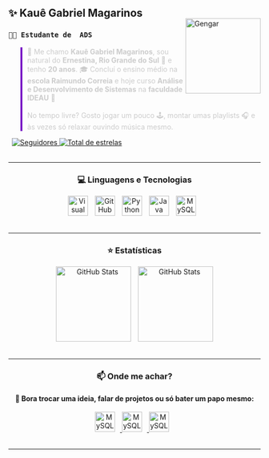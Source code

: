 ## ✨ Kauê Gabriel Magarinos

<div>
    <!-- GIF do Gengar no canto superior direito -->
    <div style = "float: right; margin-top: -25px;">
        <img 
            alt = "Gengar"
            height = "150" 
            align = "right"
            src = "https://i.pinimg.com/originals/4f/d0/c0/4fd0c049c173c9beb5a0101a84deb6f9.gif" 
        />
    </div>
    <!-- Sobre mim -->
    <h3><strong><code>🧑‍💻 Estudante de  ADS</code></strong></h3>
    <!--  -->
    <blockquote style = "border-left: 4px solid #7a1ac6; padding-left: 10px; color: #ccc;">
        👋 Me chamo <strong>Kauê Gabriel Magarinos</strong>, sou natural do <strong>Ernestina, Rio 
        Grande do Sul</strong> 🧉 e tenho <strong>20 anos</strong>. 🎓 Concluí o ensino médio na <strong>escola Raimundo Correia</strong> e hoje curso 
        <strong>Análise e Desenvolvimento de Sistemas</strong> na <strong>faculdade IDEAU</strong> 🧠
        <!--  -->
        <br><br>
        <!--  -->
        No tempo livre? Gosto jogar um pouco 🕹️, montar umas playlists 🎧 e às vezes só relaxar ouvindo música mesmo.
    </blockquote>
</div>

<!-- Contadores -->
<div style = "margin-top: 7px; margin-left: 7px;">
    <!-- Contador de Seguidores e Estrelas  -->
    <a href = "https://github.com/Kaue-14?tab=followers">
        <img 
            alt = "Seguidores" 
            title = "Me siga no GitHub"
            src = "https://custom-icon-badges.demolab.com/github/followers/Kaue-14?color=5109a1&labelColor=3c008e&style=for-the-badge&logo=github&label=Seguidores&logoColor=white"
        />
    </a>
    <!--  -->
    <a href = "https://github.com/Kaue-14?tab=repositories&sort=stargazers">
        <img 
            alt = "Total de estrelas" 
            title = "Total de estrelas GitHub" 
            src = "https://custom-icon-badges.demolab.com/github/stars/Kaue-14?color=7a1ac6&style=for-the-badge&labelColor=6512b4&logo=star&label=estrelas"
        />
    </a>
</div>

<br clear = "both">

---

<h3 align = "center">💻 Linguagens e Tecnologias</h3>

<div align = "center">
    <!-- Icones das liguagens e tecnologias que eu utilizo -->
  <img 
    alt = "Visual Studio Code"
    title = "Visual Studio Code"
    width = "40px"
    style = "padding-right: 10px;"
    src = "https://cdn.jsdelivr.net/gh/devicons/devicon@latest/icons/vscode/vscode-original.svg"
  />
  <!--  -->
  <img 
    alt = "GitHub"
    title = "GitHub"
    width = "40px"
    style = "padding-right: 10px;"
    src = "https://cdn.jsdelivr.net/gh/devicons/devicon@latest/icons/github/github-original.svg"
  />
  <!--  -->
  <img 
    alt = "Python"
    title = "Python"
    width = "40px"
    style = "padding-right: 10px;"
    src = "https://cdn.jsdelivr.net/gh/devicons/devicon/icons/python/python-original.svg"
  />
  <!--  -->
  <img
    alt = "Java"
    title = "Java"
    width = "40px"
    style = "padding-right: 10px;"
    src="https://cdn.jsdelivr.net/gh/devicons/devicon/icons/java/java-original.svg"
  />
  <!--  -->
  <img
    alt = "MySQL"
    title = "MySQL"
    width = "40px"
    style = "padding-right: 10px;"
    src = "https://cdn.jsdelivr.net/gh/devicons/devicon/icons/mysql/mysql-original.svg"
  />

</div>

<br clear = "both">

---

<h3 align = "center">⭐ Estatísticas</h3>

<div align = "center">
    <img 
        alt = "GitHub Stats" 
        height = "150" 
        style="padding-right: 10px;" 
        src = "https://github-readme-stats.vercel.app/api?username=Kaue-14&show_icons=true&include_all_commits=true&locale=pt-br&bg_color=000000&icon_color=6512b4&text_color=ccc&title_color=7a1ac6&hide_border=true&custom_title=Estastísticas" 
    />
    <!--  -->
    <img 
        alt = "GitHub Stats" 
        height = "150" 
        src = "https://github-readme-stats.vercel.app/api/top-langs/?username=Kaue-14&theme=transparent&bg_color=000000&icon_color=6512b4&text_color=ccc&title_color=7a1ac6&hide_border=true&layout=compact&custom_title=Tecnologias" 
    />
</div>

<br clear = "both">
  
---

<h3 align = "center">📫 Onde me achar?</h3>
<h4 align = "center">💬 Bora trocar uma ideia, falar de projetos ou só bater um papo mesmo:</h4>

<!--Icone que redireciona pra minhas redes sociais -->
<div align = "center">
    <a href = "https://discord.com/users/558725940180418570" target="_blank">
        <img
            alt = "MySQL"
            title = "MySQL"
            width = "40px"
            style = "padding-right: 10px;"
            src = "https://raw.githubusercontent.com/maurodesouza/profile-readme-generator/master/src/assets/icons/social/discord/default.svg"
        />
    </a>
    <!-- Uma opção pra causo eu queira adicionar futuramente com outros -->
    <!-- <a href = "https://wa.me/+5554996020056" target="_blank">
        <img
            alt = "MySQL"
            title = "MySQL"
            width = "40px"
            style = "padding-right: 10px;"
            src = "https://raw.githubusercontent.com/maurodesouza/profile-readme-generator/master/src/assets/icons/social/whatsapp/default.svg"
        />
    </a> -->
    <!--  -->
    <a href = "https://www.linkedin.com/in/kauê-gabriel-magarinos-77b488320" target="_blank">
        <img
            alt = "MySQL"
            title = "MySQL"
            width = "40px"
            style = "padding-right: 10px;"
            src = "https://raw.githubusercontent.com/maurodesouza/profile-readme-generator/master/src/assets/icons/social/linkedin/default.svg"
        />
    </a>
    <!--  -->
    <a href = "mailto:kauegabriel815@gmail.com" target="_blank">
        <img
            alt = "MySQL"
            title = "MySQL"
            width = "40px"
            style = "padding-right: 10px;"
            src = "https://raw.githubusercontent.com/maurodesouza/profile-readme-generator/master/src/assets/icons/social/gmail/default.svg"
        />
    </a>
</div>

<br clear = "both">

----